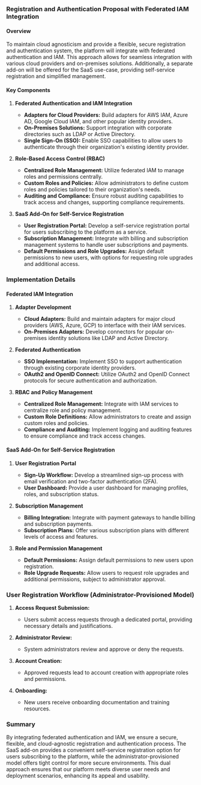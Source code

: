 ### Registration and Authentication Proposal with Federated IAM Integration

#### Overview

To maintain cloud agnosticism and provide a flexible, secure registration and authentication system, the platform will integrate with federated authentication and IAM. This approach allows for seamless integration with various cloud providers and on-premises solutions. Additionally, a separate add-on will be offered for the SaaS use-case, providing self-service registration and simplified management.

#### Key Components

1. **Federated Authentication and IAM Integration**
   - **Adapters for Cloud Providers:** Build adapters for AWS IAM, Azure AD, Google Cloud IAM, and other popular identity providers.
   - **On-Premises Solutions:** Support integration with corporate directories such as LDAP or Active Directory.
   - **Single Sign-On (SSO):** Enable SSO capabilities to allow users to authenticate through their organization's existing identity provider.

2. **Role-Based Access Control (RBAC)**
   - **Centralized Role Management:** Utilize federated IAM to manage roles and permissions centrally.
   - **Custom Roles and Policies:** Allow administrators to define custom roles and policies tailored to their organization's needs.
   - **Auditing and Compliance:** Ensure robust auditing capabilities to track access and changes, supporting compliance requirements.

3. **SaaS Add-On for Self-Service Registration**
   - **User Registration Portal:** Develop a self-service registration portal for users subscribing to the platform as a service.
   - **Subscription Management:** Integrate with billing and subscription management systems to handle user subscriptions and payments.
   - **Default Permissions and Role Upgrades:** Assign default permissions to new users, with options for requesting role upgrades and additional access.

### Implementation Details

#### Federated IAM Integration

1. **Adapter Development**
   - **Cloud Adapters:** Build and maintain adapters for major cloud providers (AWS, Azure, GCP) to interface with their IAM services.
   - **On-Premises Adapters:** Develop connectors for popular on-premises identity solutions like LDAP and Active Directory.

2. **Federated Authentication**
   - **SSO Implementation:** Implement SSO to support authentication through existing corporate identity providers.
   - **OAuth2 and OpenID Connect:** Utilize OAuth2 and OpenID Connect protocols for secure authentication and authorization.

3. **RBAC and Policy Management**
   - **Centralized Role Management:** Integrate with IAM services to centralize role and policy management.
   - **Custom Role Definitions:** Allow administrators to create and assign custom roles and policies.
   - **Compliance and Auditing:** Implement logging and auditing features to ensure compliance and track access changes.

#### SaaS Add-On for Self-Service Registration

1. **User Registration Portal**
   - **Sign-Up Workflow:** Develop a streamlined sign-up process with email verification and two-factor authentication (2FA).
   - **User Dashboard:** Provide a user dashboard for managing profiles, roles, and subscription status.

2. **Subscription Management**
   - **Billing Integration:** Integrate with payment gateways to handle billing and subscription payments.
   - **Subscription Plans:** Offer various subscription plans with different levels of access and features.

3. **Role and Permission Management**
   - **Default Permissions:** Assign default permissions to new users upon registration.
   - **Role Upgrade Requests:** Allow users to request role upgrades and additional permissions, subject to administrator approval.

### User Registration Workflow (Administrator-Provisioned Model)

1. **Access Request Submission:**
   - Users submit access requests through a dedicated portal, providing necessary details and justifications.

2. **Administrator Review:**
   - System administrators review and approve or deny the requests.

3. **Account Creation:**
   - Approved requests lead to account creation with appropriate roles and permissions.

4. **Onboarding:**
   - New users receive onboarding documentation and training resources.

### Summary

By integrating federated authentication and IAM, we ensure a secure, flexible, and cloud-agnostic registration and authentication process. The SaaS add-on provides a convenient self-service registration option for users subscribing to the platform, while the administrator-provisioned model offers tight control for more secure environments. This dual approach ensures that our platform meets diverse user needs and deployment scenarios, enhancing its appeal and usability.